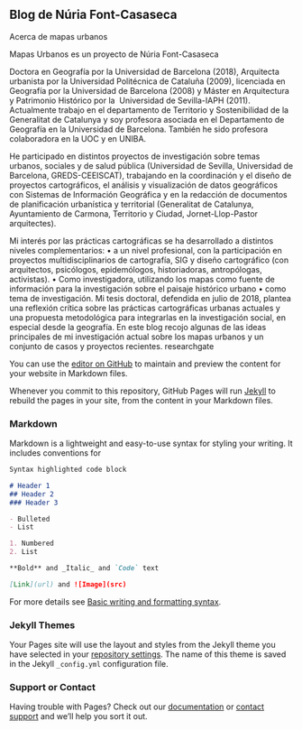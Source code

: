 ## Blog de Núria Font-Casaseca

Acerca de mapas urbanos

Mapas Urbanos es un proyecto de Núria Font-Casaseca

Doctora en Geografía por la Universidad de Barcelona (2018), Arquitecta urbanista por la Universidad Politécnica de Cataluña (2009), licenciada en Geografía por la Universidad de Barcelona (2008) y Máster en Arquitectura y Patrimonio Histórico por la  Universidad de Sevilla-IAPH (2011).
Actualmente trabajo en el departamento de Territorio y Sostenibilidad de la Generalitat de Catalunya y soy profesora asociada en el Departamento de Geografía en la Universidad de Barcelona. También he sido profesora colaboradora en la UOC y en UNIBA.

He participado en distintos proyectos de investigación sobre temas urbanos, sociales y de salud pública (Universidad de Sevilla, Universidad de Barcelona, GREDS-CEEISCAT), trabajando en la coordinación y el diseño de proyectos cartográficos, el análisis y visualización de datos geográficos  con  Sistemas de Información Geográfica y en la redacción de documentos de planificación urbanística y territorial (Generalitat de Catalunya, Ayuntamiento de Carmona, Territorio y Ciudad, Jornet-Llop-Pastor arquitectes).

Mi interés por las prácticas cartográficas se ha desarrollado a distintos niveles complementarios:
	•	a un nivel profesional, con la participación en proyectos multidisciplinarios de cartografía, SIG y diseño cartográfico (con arquitectos, psicólogos, epidemólogos, historiadoras, antropólogas, activistas).
	•	Como investigadora, utilizando los mapas como fuente de información para la investigación sobre el paisaje histórico urbano 
	•	como tema de investigación. Mi tesis doctoral, defendida en julio de 2018, plantea una reflexión crítica sobre las prácticas cartográficas urbanas actuales y una propuesta metodológica para integrarlas en la investigación social, en especial desde la geografía. En este blog recojo algunas de las ideas principales de mi investigación actual sobre los mapas urbanos y un conjunto de casos y proyectos recientes.
researchgate



You can use the [editor on GitHub](https://github.com/mapasurbanos/blog/edit/gh-pages/README.md) to maintain and preview the content for your website in Markdown files.

Whenever you commit to this repository, GitHub Pages will run [Jekyll](https://jekyllrb.com/) to rebuild the pages in your site, from the content in your Markdown files.

### Markdown

Markdown is a lightweight and easy-to-use syntax for styling your writing. It includes conventions for

```markdown
Syntax highlighted code block

# Header 1
## Header 2
### Header 3

- Bulleted
- List

1. Numbered
2. List

**Bold** and _Italic_ and `Code` text

[Link](url) and ![Image](src)
```

For more details see [Basic writing and formatting syntax](https://docs.github.com/en/github/writing-on-github/getting-started-with-writing-and-formatting-on-github/basic-writing-and-formatting-syntax).

### Jekyll Themes

Your Pages site will use the layout and styles from the Jekyll theme you have selected in your [repository settings](https://github.com/mapasurbanos/blog/settings/pages). The name of this theme is saved in the Jekyll `_config.yml` configuration file.

### Support or Contact

Having trouble with Pages? Check out our [documentation](https://docs.github.com/categories/github-pages-basics/) or [contact support](https://support.github.com/contact) and we’ll help you sort it out.
